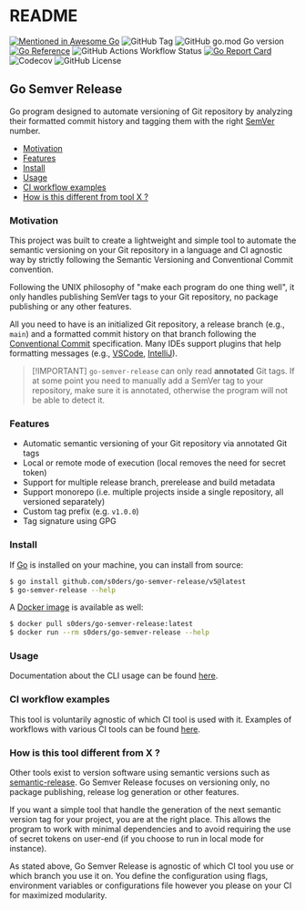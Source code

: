 # README

[![Mentioned in Awesome Go](https://awesome.re/mentioned-badge.svg)](https://github.com/avelino/awesome-go) ![GitHub Tag](https://img.shields.io/github/v/tag/s0ders/go-semver-release?label=Version\&color=bb33ff) ![GitHub go.mod Go version](https://img.shields.io/github/go-mod/go-version/s0ders/go-semver-release) [![Go Reference](https://pkg.go.dev/badge/github.com/s0ders/go-semver-release.svg)](https://pkg.go.dev/github.com/s0ders/go-semver-release/v5) ![GitHub Actions Workflow Status](https://img.shields.io/github/actions/workflow/status/s0ders/go-semver-release/main.yaml?label=CI) [![Go Report Card](https://goreportcard.com/badge/github.com/s0ders/go-semver-release/v2)](https://goreportcard.com/report/github.com/s0ders/go-semver-release/v5) ![Codecov](https://img.shields.io/codecov/c/github/s0ders/go-semver-release?label=Coverage) ![GitHub License](https://img.shields.io/github/license/s0ders/go-semver-release?label=License)

## Go Semver Release

Go program designed to automate versioning of Git repository by analyzing their formatted commit history and tagging them with the right [SemVer](https://semver.org/spec/v2.0.0.html) number.

* [Motivation](./#Motivation)
* [Features](./#Features)
* [Install](./#Install)
* [Usage](./#Usage)
* [CI workflow examples](./#ci-workflow-examples)
* [How is this different from tool X ?](./#how-is-this-tool-different-from-x)

### Motivation

This project was built to create a lightweight and simple tool to automate the semantic versioning on your Git repository in a language and CI agnostic way by strictly following the Semantic Versioning and Conventional Commit convention.

Following the UNIX philosophy of "make each program do one thing well", it only handles publishing SemVer tags to your Git repository, no package publishing or any other features.

All you need to have is an initialized Git repository, a release branch (e.g., `main`) and a formatted commit history on that branch following the [Conventional Commit](https://www.conventionalcommits.org/en/v1.0.0/) specification. Many IDEs support plugins that help formatting messages (e.g., [VSCode](https://marketplace.visualstudio.com/items?itemName=vivaxy.vscode-conventional-commits), [IntelliJ](https://plugins.jetbrains.com/plugin/13389-conventional-commit)).

> \[!IMPORTANT] `go-semver-release` can only read **annotated** Git tags. If at some point you need to manually add a SemVer tag to your repository, make sure it is annotated, otherwise the program will not be able to detect it.

### Features

* Automatic semantic versioning of your Git repository via annotated Git tags
* Local or remote mode of execution (local removes the need for secret token)
* Support for multiple release branch, prerelease and build metadata
* Support monorepo (i.e. multiple projects inside a single repository, all versioned separately)
* Custom tag prefix (e.g. `v1.0.0`)
* Tag signature using GPG

### Install

If [Go](https://go.dev) is installed on your machine, you can install from source:

```bash
$ go install github.com/s0ders/go-semver-release/v5@latest
$ go-semver-release --help
```

A [Docker image](https://hub.docker.com/r/s0ders/go-semver-release/tags) is available as well:

```bash
$ docker pull s0ders/go-semver-release:latest
$ docker run --rm s0ders/go-semver-release --help
```

### Usage

Documentation about the CLI usage can be found [here](usage.md).

### CI workflow examples

This tool is voluntarily agnostic of which CI tool is used with it. Examples of workflows with various CI tools can be found [here](workflows.md).

### How is this tool different from X ?

Other tools exist to version software using semantic versions such as [semantic-release](https://github.com/semantic-release/semantic-release). Go Semver Release focuses on versioning only, no package publishing, release log generation or other features.

If you want a simple tool that handle the generation of the next semantic version tag for your project, you are at the right place. This allows the program to work with minimal dependencies and to avoid requiring the use of secret tokens on user-end (if you choose to run in local mode for instance).

As stated above, Go Semver Release is agnostic of which CI tool you use or which branch you use it on. You define the configuration using flags, environment variables or configurations file however you please on your CI for maximized modularity.
